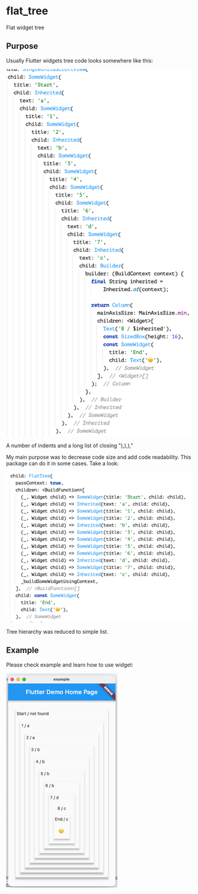 # flat_tree

Flat widget tree

## Purpose

Usually Flutter widgets tree code looks somewhere like this:

<img src="doc/classic.png" width="500" />

A number of indents and a long list of closing "),),),"

My main purpose was to decrease code size and add code readability.
This package can do it in some cases. Take a look:

<img src="doc/flat_tree.png" width="600" />

Tree hierarchy was reduced to simple list.

## Example

Please check example and learn how to use widget:

<img src="doc/example.png" width="300" />

